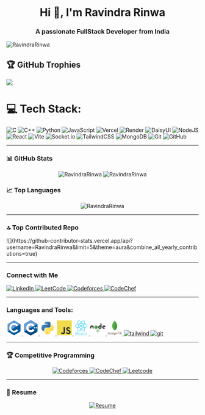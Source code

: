 <h1 align="center">Hi 👋, I'm Ravindra Rinwa</h1>
<h3 align="center">A passionate FullStack Developer from India</h3>

<p align="left"> 
  <img src="https://komarev.com/ghpvc/?username=RavindraRinwa&label=Profile%20views&color=0e75b6&style=flat" alt="RavindraRinwa" /> 
</p>

## 🏆 GitHub Trophies
![](https://github-profile-trophy.vercel.app/?username=RavindraRinwa&theme=default&no-frame=true&no-bg=false&margin-w=4)

# 💻 Tech Stack:
![C](https://img.shields.io/badge/c-%2300599C.svg?style=flat&logo=c&logoColor=white) 
![C++](https://img.shields.io/badge/c++-%2300599C.svg?style=flat&logo=c%2B%2B&logoColor=white) 
![Python](https://img.shields.io/badge/python-3670A0?style=flat&logo=python&logoColor=ffdd54) 
![JavaScript](https://img.shields.io/badge/javascript-%23323330.svg?style=flat&logo=javascript&logoColor=%23F7DF1E) 
![Vercel](https://img.shields.io/badge/vercel-%23000000.svg?style=flat&logo=vercel&logoColor=white) 
![Render](https://img.shields.io/badge/Render-%46E3B7.svg?style=flat&logo=render&logoColor=white) 
![DaisyUI](https://img.shields.io/badge/daisyui-5A0EF8?style=flat&logo=daisyui&logoColor=white) 
![NodeJS](https://img.shields.io/badge/node.js-6DA55F?style=flat&logo=node.js&logoColor=white) 
![React](https://img.shields.io/badge/react-%2320232a.svg?style=flat&logo=react&logoColor=%2361DAFB) 
![Vite](https://img.shields.io/badge/vite-%23646CFF.svg?style=flat&logo=vite&logoColor=white) 
![Socket.io](https://img.shields.io/badge/Socket.io-black?style=flat&logo=socket.io&badgeColor=010101) 
![TailwindCSS](https://img.shields.io/badge/tailwindcss-%2338B2AC.svg?style=flat&logo=tailwind-css&logoColor=white) 
![MongoDB](https://img.shields.io/badge/MongoDB-%234ea94b.svg?style=flat&logo=mongodb&logoColor=white)
![Git](https://img.shields.io/badge/git-%23F05033.svg?style=flat&logo=git&logoColor=white) 
![GitHub](https://img.shields.io/badge/github-%23121011.svg?style=flat&logo=github&logoColor=white)

---

<h3 align="left">📊 GitHub Stats</h3>
<p align="center">
  <img height="180em" src="https://github-readme-stats.vercel.app/api?username=RavindraRinwa&theme=calm_pink&hide_border=false&include_all_commits=true&count_private=true" alt="RavindraRinwa" />
  <img height="180em" src="https://github-readme-streak-stats.herokuapp.com/?user=RavindraRinwa&theme=vue-dark" alt="RavindraRinwa" />
</p>

<h3 align="left">📈 Top Languages</h3>
<p align="center">
  <img height="180em" src="https://github-readme-stats.vercel.app/api/top-langs/?username=RavindraRinwa&layout=compact&theme=vision-friendly-dark&include_all_commits=true&count_private=true" alt="RavindraRinwa" />
</p>

---

<h3 align="left">🔝 Top Contributed Repo</h3>
![](https://github-contributor-stats.vercel.app/api?username=RavindraRinwa&limit=5&theme=aura&combine_all_yearly_contributions=true)

---

<h3 align="left">Connect with Me</h3>
<p align="left">
  <a href="https://linkedin.com/in/ravindra-rinwa" target="_blank">
    <img src="https://img.shields.io/badge/LinkedIn-%230077B5.svg?style=for-the-badge&logo=linkedin&logoColor=white" alt="LinkedIn">
  </a>
  <a href="https://leetcode.com/ravindrarinwa2093" target="_blank">
    <img src="https://img.shields.io/badge/LeetCode-%23FFA116.svg?style=for-the-badge&logo=leetcode&logoColor=white" alt="LeetCode">
  </a>
  <a href="https://codeforces.com/profile/Ravindra_Rinwa" target="_blank">
    <img src="https://codeforces-readme-stats.vercel.app/api/badge?username=Ravindra_Rinwa" alt="Codeforces">
  </a>
  <a href="https://www.codechef.com/users/ravindra2093" target="_blank">
    <img src="https://cp-logo.vercel.app/codechef/ravindra2093" alt="CodeChef">
  </a>
</p>

---

<h3 align="left">Languages and Tools:</h3>
<p align="left">
  <a href="https://www.cprogramming.com/" target="_blank" rel="noreferrer"> 
    <img src="https://raw.githubusercontent.com/devicons/devicon/master/icons/c/c-original.svg" alt="c" width="40" height="40"/> 
  </a>
  <a href="https://www.w3schools.com/cpp/" target="_blank" rel="noreferrer"> 
    <img src="https://raw.githubusercontent.com/devicons/devicon/master/icons/cplusplus/cplusplus-original.svg" alt="cplusplus" width="40" height="40"/> 
  </a>
  <a href="https://www.python.org" target="_blank" rel="noreferrer"> 
    <img src="https://raw.githubusercontent.com/devicons/devicon/master/icons/python/python-original.svg" alt="python" width="40" height="40"/> 
  </a>
  <a href="https://developer.mozilla.org/en-US/docs/Web/JavaScript" target="_blank" rel="noreferrer"> 
    <img src="https://raw.githubusercontent.com/devicons/devicon/master/icons/javascript/javascript-original.svg" alt="javascript" width="40" height="40"/> 
  </a>
  <a href="https://reactjs.org/" target="_blank" rel="noreferrer"> 
    <img src="https://raw.githubusercontent.com/devicons/devicon/master/icons/react/react-original-wordmark.svg" alt="react" width="40" height="40"/> 
  </a>
  <a href="https://nodejs.org" target="_blank" rel="noreferrer"> 
    <img src="https://raw.githubusercontent.com/devicons/devicon/master/icons/nodejs/nodejs-original-wordmark.svg" alt="nodejs" width="40" height="40"/> 
  </a>
  <a href="https://www.mongodb.com/" target="_blank" rel="noreferrer"> 
    <img src="https://raw.githubusercontent.com/devicons/devicon/master/icons/mongodb/mongodb-original-wordmark.svg" alt="mongodb" width="40" height="40"/> 
  </a>
  <a href="https://tailwindcss.com/" target="_blank" rel="noreferrer"> 
    <img src="https://www.vectorlogo.zone/logos/tailwindcss/tailwindcss-icon.svg" alt="tailwind" width="40" height="40"/> 
  </a>
  <a href="https://git-scm.com/" target="_blank" rel="noreferrer"> 
    <img src="https://www.vectorlogo.zone/logos/git-scm/git-scm-icon.svg" alt="git" width="40" height="40"/> 
  </a>
</p>

---

<h3 align="left">🏆 Competitive Programming</h3>
<p align="center">
  <a href="https://codeforces.com/profile/Ravindra_Rinwa" target="_blank">
    <img src="https://codeforces-readme-stats.vercel.app/api/card?username=Ravindra_Rinwa" alt="Codeforces" height="250" />
  </a>
  <a href="https://www.codechef.com/users/ravindra2093" target="_blank">
    <img src="https://cp-logo.vercel.app/codechef/ravindra2093" alt="CodeChef">
  </a>
  <a href="https://leetcode.com/ravindrarinwa2093" target="_blank">
    <img src="https://leetcard.jacoblin.cool/ravindrarinwa2093?ext=contest" alt="Leetcode" height="250" />
  </a>
</p>

---

<h3 align="left">📄 Resume</h3>
<p align="center">
  <a href="[https://drive.google.com/file/d/1C5I-4lJ-hXL5bGQitZjyA2uk9fD-9f3W/view?usp=sharing](https://drive.google.com/file/d/1AcZgtn3py65kkc30woZootVRJILYA068/view?usp=drive_link)" target="_blank">
    <img src="https://img.shields.io/badge/Resume-View%20Here-%230077B5?style=for-the-badge&logo=google-drive&logoColor=white" alt="Resume">
  </a>
</p>
